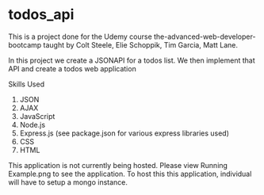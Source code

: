 # todos_api

This is a project done for the Udemy course the-advanced-web-developer-bootcamp
taught by Colt Steele, Elie Schoppik, Tim Garcia, Matt Lane.

In this project we create a JSONAPI for a todos list. We then implement that API
and create a todos web application

Skills Used
1. JSON
2. AJAX
3. JavaScript
4. Node.js
5. Express.js (see package.json for various express libraries used)
6. CSS
7. HTML

This application is not currently being hosted. Please view Running Example.png to see the application. To host this
this application, individual will have to setup a mongo instance.
